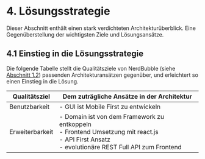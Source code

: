 # 4. Lösungsstrategie

Dieser Abschnitt enthält einen stark verdichteten Architekturüberblick. Eine Gegenüberstellung der wichtigsten Ziele
und Lösungsansätze.

## 4.1 Einstieg in die Lösungsstrategie

Die folgende Tabelle stellt die Qualitätsziele von NerdBubble (siehe [Abschnitt 1.2](1_Einfuehrung_Ziele.md#12-qualittsziele)) passenden Architekturansätzen gegenüber, und erleichtert
so einen Einstieg in die Lösung.

| Qualitätsziel   | Dem zuträgliche Ansätze in der Architektur                                                                                                                    |
|-----------------|---------------------------------------------------------------------------------------------------------------------------------------------------------------|
| Benutzbarkeit   | - GUI ist Mobile First zu entwickeln                                                                                                                          |
| Erweiterbarkeit | - Domain ist von dem Framework zu entkoppeln<br /> - Frontend Umsetzung mit react.js<br /> - API First Ansatz<br /> - evolutionäre REST Full API zum Frontend |
